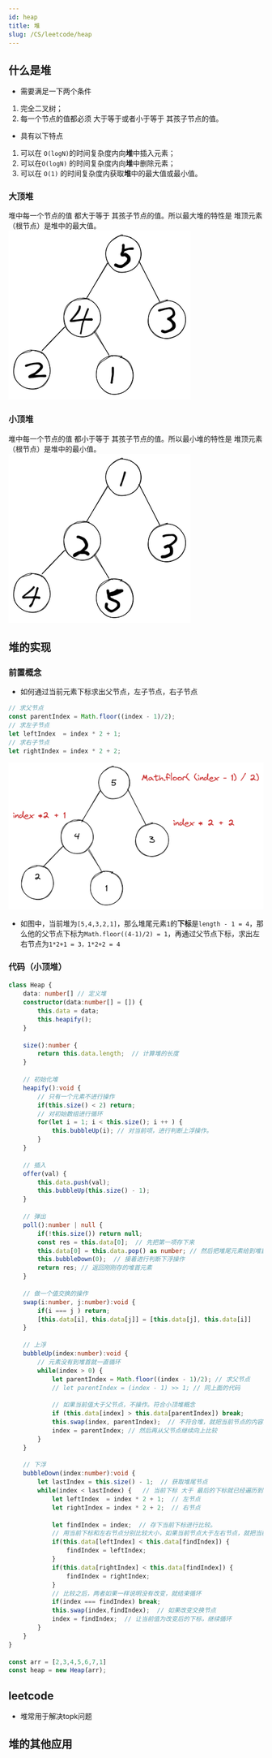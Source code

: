```yaml
---
id: heap
title: 堆
slug: /CS/leetcode/heap
---
```


## 什么是堆
- 需要满足一下两个条件
1. 完全二叉树；
2. 每一个节点的值都必须 大于等于或者小于等于 其孩子节点的值。

- 具有以下特点
1. 可以在 `O(logN)`的时间复杂度内向**堆**中插入元素；
2. 可以在`O(logN)` 的时间复杂度内向**堆**中删除元素；
3. 可以在 `O(1)` 的时间复杂度内获取**堆**中的最大值或最小值。

### 大顶堆
堆中每一个节点的值 都大于等于 其孩子节点的值。所以最大堆的特性是 堆顶元素（根节点）是堆中的最大值。
![image](./image/dadingdui.png)
### 小顶堆
堆中每一个节点的值 都小于等于 其孩子节点的值。所以最小堆的特性是 堆顶元素（根节点）是堆中的最小值。
![image](./image/xiaodingdui.png)
## 堆的实现

### 前置概念
- 如何通过当前元素下标求出父节点，左子节点，右子节点

```ts
// 求父节点
const parentIndex = Math.floor((index - 1)/2);
// 求左子节点
let leftIndex  = index * 2 + 1;
// 求右子节点
let rightIndex = index * 2 + 2;
```
![image](./image/qiuindex.png)

- 如图中，当前堆为`[5,4,3,2,1]`，那么堆尾元素`1`的**下标**是`length - 1 = 4`，那么他的父节点下标为`Math.floor((4-1)/2) = 1`，再通过父节点下标，求出左右节点为`1*2+1 = 3，1*2+2 = 4`

### 代码（小顶堆）
```ts
class Heap {
    data: number[] // 定义堆
    constructor(data:number[] = []) {
        this.data = data;
        this.heapify();  
    }

    size():number {
        return this.data.length;  // 计算堆的长度
    }

    // 初始化堆
    heapify():void {
        // 只有一个元素不进行操作
        if(this.size() < 2) return;
        // 对初始数组进行循环
        for(let i = 1; i < this.size(); i ++ ) {
            this.bubbleUp(i); // 对当前项，进行判断上浮操作。
        }
    }

    // 插入
    offer(val) {
        this.data.push(val);
        this.bubbleUp(this.size() - 1);
    }

    // 弹出
    poll():number | null {
        if(!this.size()) return null;
        const res = this.data[0];  // 先把第一项存下来
        this.data[0] = this.data.pop() as number; // 然后把堆尾元素给到堆首
        this.bubbleDown(0);  // 接着进行判断下浮操作
        return res; // 返回刚刚存的堆首元素
    }

    // 做一个值交换的操作
    swap(i:number, j:number):void {
        if(i === j ) return;
        [this.data[i], this.data[j]] = [this.data[j], this.data[i]]
    }

    // 上浮
    bubbleUp(index:number):void {
        // 元素没有到堆首就一直循环
        while(index > 0) {
            let parentIndex = Math.floor((index - 1)/2); // 求父节点
            // let parentIndex = (index - 1) >> 1; // 同上面的代码

            // 如果当前值大于父节点，不操作。符合小顶堆概念
            if (this.data[index] > this.data[parentIndex]) break;  
            this.swap(index, parentIndex);  // 不符合堆，就把当前节点的内容换到父节点
            index = parentIndex; // 然后再从父节点继续向上比较
        }
    }
    
    // 下浮
    bubbleDown(index:number):void {
        let lastIndex = this.size() - 1;  // 获取堆尾节点
        while(index < lastIndex) {   // 当前下标 大于 最后的下标就已经遍历到堆尾了，不在继续了。
            let leftIndex  = index * 2 + 1;  // 左节点
            let rightIndex = index * 2 + 2;  // 右节点

            let findIndex = index;  // 存下当前下标进行比较。
            // 用当前下标和左右节点分别比较大小，如果当前节点大于左右节点，就把当前节点换成左右节点。
            if(this.data[leftIndex] < this.data[findIndex]) {
                findIndex = leftIndex;
            }
            if(this.data[rightIndex] < this.data[findIndex]) {
                findIndex = rightIndex;
            }
            // 比较之后，两者如果一样说明没有改变，就结束循环
            if(index === findIndex) break;
            this.swap(index,findIndex);  // 如果改变交换节点
            index = findIndex;  // 让当前值为改变后的下标，继续循环
        }
    }
}

const arr = [2,3,4,5,6,7,1]
const heap = new Heap(arr);
```

## leetcode
- 堆常用于解决topk问题

## 堆的其他应用